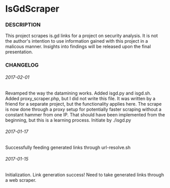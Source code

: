 # IsGdScraper

### DESCRIPTION
This project scrapes is.gd links for a project on security analysis. It is not the author's intention to use information gained with this project in a malicous manner. Insights into findings will be released upon the final presentation.


### CHANGELOG

###### 2017-02-01
Revamped the way the datamining works.
Added isgd.py and isgd.sh.
Added proxy_scraper.php, but I did not write this file. It was written by a friend for a separate project, but the functionality applies here.
The scrape is now done through a proxy setup for potentially faster scraping without a constant hammer from one IP.
That should have been implemented from the beginning, but this is a learning process.
Initiate by ./isgd.py

###### 2017-01-17
Successfully feeding generated links through url-resolve.sh

###### 2017-01-15
Initialization.
Link generation success!
Need to take generated links through a web scraper.
